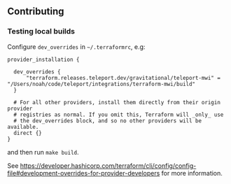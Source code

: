## Contributing

### Testing local builds 

Configure `dev_overrides` in `~/.terraformrc`, e.g:

```hcl
provider_installation {

  dev_overrides {
      "terraform.releases.teleport.dev/gravitational/teleport-mwi" = "/Users/noah/code/teleport/integrations/terraform-mwi/build"
  }

  # For all other providers, install them directly from their origin provider
  # registries as normal. If you omit this, Terraform will _only_ use
  # the dev_overrides block, and so no other providers will be available.
  direct {}
}
```

and then run `make build`.

See https://developer.hashicorp.com/terraform/cli/config/config-file#development-overrides-for-provider-developers
for more information.